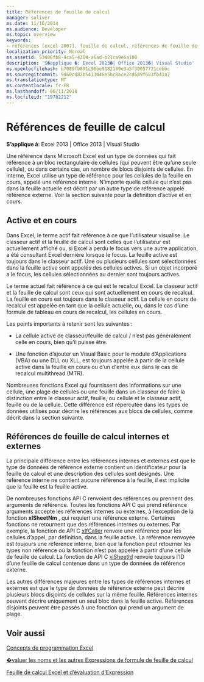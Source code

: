 ```yaml
---
title: Références de feuille de calcul
manager: soliver
ms.date: 11/16/2014
ms.audience: Developer
ms.topic: overview
keywords:
- références [excel 2007], feuille de calcul, références de feuille de calcul [Excel 2007], références de feuille de calcul externes [Excel 2007], feuille de calcul active [Excel 2007], [Excel 2007] de feuille de calcul active, feuille de calcul interne fait référence [Excel 2007]
localization_priority: Normal
ms.assetid: 53406fb8-4ca5-4204-a6ad-b21ca9e6a100
description: 'S�applique �: Excel 2013�| Office 2013�| Visual Studio'
ms.openlocfilehash: b7089fb891c96be9182189e3a5f30057721cebbc
ms.sourcegitcommit: 9d60cd82b5413446e5bc8ace2cd689f683fb41a7
ms.translationtype: MT
ms.contentlocale: fr-FR
ms.lasthandoff: 06/11/2018
ms.locfileid: "19782212"
---
```

# <a name="worksheet-references"></a>Références de feuille de calcul

 **S’applique à**: Excel 2013 | Office 2013 | Visual Studio 
  
Une référence dans Microsoft Excel est un type de données qui fait référence à un bloc rectangulaire de cellules (qui peuvent être qu’une seule cellule), ou dans certains cas, un nombre de blocs disjoints de cellules. En interne, Excel utilise un type de référence pour les cellules de la feuille en cours, appelé une référence interne. N’importe quelle cellule qui n’est pas dans la feuille actuelle est décrit par un autre type de référence appelé référence externe. Voir la section suivante pour la définition d’active et en cours.
  
## <a name="active-vs-current"></a>Active et en cours

Dans Excel, le terme actif fait référence à ce que l’utilisateur visualise. Le classeur actif et la feuille de calcul sont celles que l’utilisateur est actuellement affiché ou, si Excel a perdu le focus vers une autre application, a été consultant Excel dernière lorsque le focus. La feuille active est toujours dans le classeur actif. Une ou plusieurs cellules sont sélectionnées dans la feuille active sont appelés des cellules actives. Si un objet incorporé a le focus, les cellules sélectionnées au dernier sont toujours actives. 
  
Le terme actuel fait référence à ce qui est le recalcul Excel. Le classeur actif et la feuille de calcul sont ceux qui sont actuellement en cours de recalcul. La feuille en cours est toujours dans le classeur actif. La cellule en cours de recalcul est appelée en tant que la cellule actuelle, ou, dans le cas d’une formule de tableau en cours de recalcul, les cellules en cours. 
  
Les points importants à retenir sont les suivantes :
  
- La cellule active de classeur/feuille de calcul / n’est pas généralement celle en cours, bien qu’il puisse être.
    
- Une fonction d’ajouter un Visual Basic pour le module d’Applications (VBA) ou une DLL ou XLL, est toujours appelée à partir de la cellule active dans la feuille en cours ou d’un d'entre eux dans le cas de recalcul multithread (MTR).
    
Nombreuses fonctions Excel qui fournissent des informations sur une cellule, une plage de cellules ou une feuille dans un classeur de faire la distinction entre le classeur actif, feuille, ou cellule et le classeur actif, feuille ou de la cellule. Cette différence est répercutée dans les types de données utilisés pour décrire les références aux blocs de cellules, comme décrit dans la section suivante.
  
## <a name="internal-and-external-worksheet-references"></a>Références de feuille de calcul internes et externes

La principale différence entre les références internes et externes est que le type de données de référence externe contient un identificateur pour la feuille de calcul et une description des cellules sont désignés. Une référence interne ne contient aucune référence à la feuille, il est implicite que la feuille est la feuille active. 
  
De nombreuses fonctions API C renvoient des références ou prennent des arguments de référence. Toutes les fonctions API C qui prend référence arguments accepte les références internes ou externes, à l’exception de la fonction **xlSheetNm** , qui requiert une référence externe. Certaines fonctions ne retournent que des références internes ou externes. Par exemple, la fonction de API C [xlfCaller](xlfcaller.md) renvoie une référence pour les cellules d’appel, par définition, dans la feuille active. La référence renvoyée est toujours une référence interne, bien que la fonction peut retourner les types non référence où la fonction n’est pas appelée à partir d’une cellule de feuille de calcul. La fonction de API C [xlSheetId](xlsheetid.md) renvoie toujours l’ID d’une feuille de calcul contenue dans un type de données de référence externe. 
  
Les autres différences majeures entre les types de références internes et externes est que le type de données de référence externe peut décrire plusieurs blocs disjoints de cellules sur la même feuille. Références internes peuvent décrire uniquement un seul bloc dans la feuille active. Références disjoints peuvent être passés à une fonction qui prend un argument de plage.
  
## <a name="see-also"></a>Voir aussi



[Concepts de programmation Excel](excel-programming-concepts.md)
  
[�valuer les noms et les autres Expressions de formule de feuille de calcul](evaluating-names-and-other-worksheet-formula-expressions.md)
  
[Feuille de calcul Excel et d’évaluation d’Expression](excel-worksheet-and-expression-evaluation.md)


